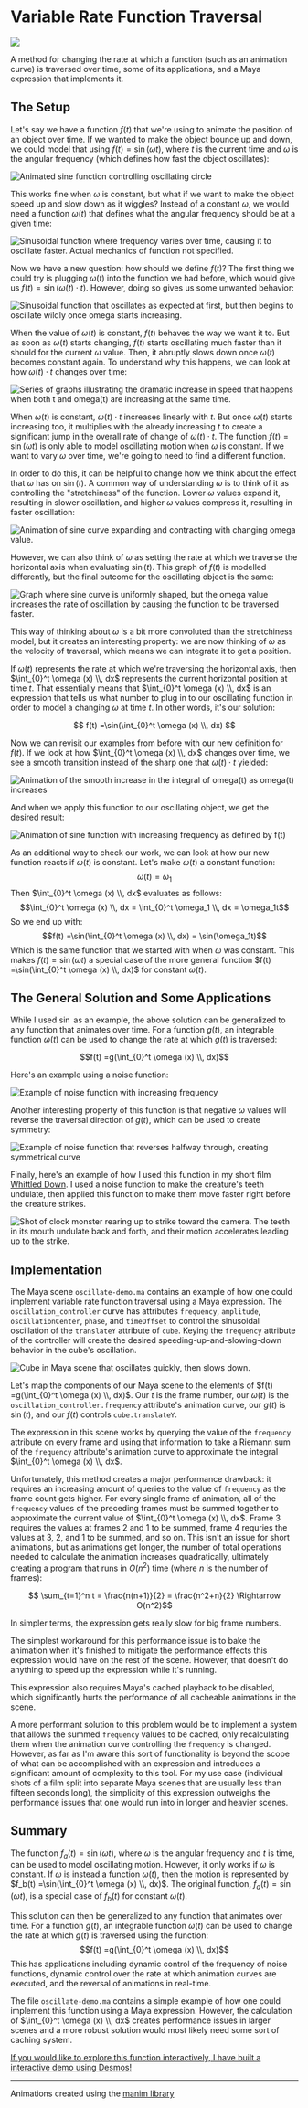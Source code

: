 # Variable Rate Function Traversal

![](icon.gif)

A method for changing the rate at which a function (such as an animation curve) is traversed over time, some of its applications, and a Maya expression that implements it.

## The Setup

Let's say we have a function $f(t)$ that we're using to animate the position of an object over time. If we wanted to make the object bounce up and down, we could model that using $f(t) = \sin(\omega t)$, where $t$ is the current time and $\omega$ is the angular frequency (which defines how fast the object oscillates):

![Animated sine function controlling oscillating circle](assets/SimpleSine_ManimCE_v0.18.0.gif)

This works fine when $\omega$ is constant, but what if we want to make the object speed up and slow down as it wiggles? Instead of a constant $\omega$, we would need a function $\omega (t)$ that defines what the angular frequency should be at a given time:

![Sinusoidal function where frequency varies over time, causing it to oscillate faster. Actual mechanics of function not specified.](assets/MysteryFunction_ManimCE_v0.18.0.gif)

Now we have a new question: how should we define $f(t)$? The first thing we could try is plugging $\omega (t)$ into the function we had before, which would give us $f(t) = \sin(\omega (t) \cdot t)$. However, doing so gives us some unwanted behavior:

![Sinusoidal function that oscillates as expected at first, but then begins to oscillate wildly once omega starts increasing.](assets/BadFunction_ManimCE_v0.18.0.gif)

When the value of $\omega (t)$ is constant, $f(t)$ behaves the way we want it to. But as soon as $\omega (t)$ starts changing, $f(t)$ starts oscillating much faster than it should for the current $\omega$ value. Then, it abruptly slows down once $\omega (t)$ becomes constant again. To understand why this happens, we can look at how $\omega(t) \cdot t$ changes over time:

![Series of graphs illustrating the dramatic increase in speed that happens when both t and omega(t) are increasing at the same time.](assets/BadFunctionExplanation_ManimCE_v0.18.0.gif)

When $\omega (t)$ is constant, $\omega(t) \cdot t$ increases linearly with $t$. But once $\omega (t)$ starts increasing too, it multiplies with the already increasing $t$ to create a significant jump in the overall rate of change of $\omega(t)\cdot t$. The function $f(t) = \sin(\omega t)$ is only able to model oscillating motion when $\omega$ is constant. If we want to vary $\omega$ over time, we're going to need to find a different function.

In order to do this, it can be helpful to change how we think about the effect that $\omega$ has on $\sin(t)$. A common way of understanding $\omega$ is to think of it as controlling the "stretchiness" of the function. Lower $\omega$ values expand it, resulting in slower oscillation, and higher $\omega$ values compress it, resulting in faster oscillation:

![Animation of sine curve expanding and contracting with changing omega value.](assets/ExpandContract_ManimCE_v0.18.0.gif)

However, we can also think of $\omega$ as setting the rate at which we traverse the horizontal axis when evaluating $\sin(t)$. This graph of $f(t)$ is modelled differently, but the final outcome for the oscillating object is the same:

![Graph where sine curve is uniformly shaped, but the omega value increases the rate of oscillation by causing the function to be traversed faster.](assets/SpeedVariation_ManimCE_v0.18.0.gif)

This way of thinking about $\omega$ is a bit more convoluted than the stretchiness model, but it creates an interesting property: we are now thinking of $\omega$ as the velocity of traversal, which means we can integrate it to get a position. 

If $\omega (t)$ represents the rate at which we're traversing the horizontal axis, then $\int_{0}^t \omega (x) \\, dx$ represents the current horizontal position at time $t$. That essentially means that $\int_{0}^t \omega (x) \\, dx$ is an expression that tells us what number to plug in to our oscillating function in order to model a changing $\omega$ at time $t$. In other words, it's our solution:

$$ f(t) =\sin(\int_{0}^t \omega (x) \\, dx) $$

Now we can revisit our examples from before with our new definition for $f(t)$. If we look at how $\int_{0}^t \omega (x) \\, dx$ changes over time, we see a smooth transition instead of the sharp one that $\omega (t) \cdot t$ yielded:

![Animation of the smooth increase in the integral of omega(t) as omega(t) increases](assets/GoodFunctionExplanationLabeled_ManimCE_v0.18.0.gif)

And when we apply this function to our oscillating object, we get the desired result:

![Animation of sine function with increasing frequency as defined by f(t)](assets/MysteryFunctionLabeled_ManimCE_v0.18.0.gif)

As an additional way to check our work, we can look at how our new function reacts if $\omega(t)$ is constant. Let's make $\omega(t)$ a constant function:
$$\omega(t) = \omega_1$$
Then $\int_{0}^t \omega (x) \\, dx$ evaluates as follows:
$$\int_{0}^t \omega (x) \\, dx = \int_{0}^t \omega_1 \\, dx = \omega_1t$$
So we end up with:
$$f(t) =\sin(\int_{0}^t \omega (x) \\, dx) = \sin(\omega_1t)$$
Which is the same function that we started with when $\omega$ was constant. This makes $f(t)=\sin(\omega t)$ a special case of the more general function $f(t) =\sin(\int_{0}^t \omega (x) \\, dx)$ for constant $\omega(t)$.

## The General Solution and Some Applications

While I used $\sin$ as an example, the above solution can be generalized to any function that animates over time. For a function $g(t)$, an integrable function $\omega(t)$ can be used to change the rate at which $g(t)$ is traversed:

$$f(t) =g(\int_{0}^t \omega (x) \\, dx)$$

Here's an example using a noise function:

![Example of noise function with increasing frequency](assets/NoiseFunctionLabeled_ManimCE_v0.18.0.gif)

Another interesting property of this function is that negative $\omega$ values will reverse the traversal direction of $g(t)$, which can be used to create symmetry:

![Example of noise function that reverses halfway through, creating symmetrical curve](assets/NoiseFunctionBounce_ManimCE_v0.18.0.gif)

Finally, here's an example of how I used this function in my short film [Whittled Down](https://whittleddownfilm.ollyglenn.com). I used a noise function to make the creature's teeth undulate, then applied this function to make them move faster right before the creature strikes.

![Shot of clock monster rearing up to strike toward the camera. The teeth in its mouth undulate back and forth, and their motion accelerates leading up to the strike.](assets/ClockyRearUpDemo.gif)

## Implementation

The Maya scene `oscillate-demo.ma` contains an example of how one could implement variable rate function traversal using a Maya expression. The `oscillation_controller` curve has attributes `frequency`, `amplitude`, `oscillationCenter`, `phase`, and `timeOffset` to control the sinusoidal oscillation of the `translateY` attribute of `cube`. Keying the `frequency` attribute of the controller will create the desired speeding-up-and-slowing-down behavior in the cube's oscillation.

![Cube in Maya scene that oscillates quickly, then slows down.](assets/VariableFrequencyMayaExample.gif)

Let's map the components of our Maya scene to the elements of $f(t) =g(\int_{0}^t \omega (x) \\, dx)$. Our $t$ is the frame number, our $\omega (t)$ is the `oscillation_controller.frequency` attribute's animation curve, our $g(t)$ is $\sin (t)$, and our $f(t)$ controls `cube.translateY`.

The expression in this scene works by querying the value of the `frequency` attribute on every frame and using that information to take a Riemann sum of the `frequency` attribute's animation curve to approximate the integral $\int_{0}^t \omega (x) \\, dx$.

Unfortunately, this method creates a major performance drawback: it requires an increasing amount of queries to the value of `frequency` as the frame count gets higher. For every single frame of animation, all of the `frequency` values of the preceding frames must be summed together to approximate the current value of  $\int_{0}^t \omega (x) \\, dx$. Frame $3$ requires the values at frames $2$ and $1$ to be summed, frame $4$ requries the values at $3$, $2$, and $1$ to be summed, and so on. This isn't an issue for short animations, but as animations get longer, the number of total operations needed to calculate the animation increases quadratically, ultimately creating a program that runs in $O(n^2)$ time (where $n$ is the number of frames):

$$ \sum_{t=1}^n t = \frac{n(n+1)}{2} = \frac{n^2+n}{2} \Rightarrow O(n^2)$$

In simpler terms, the expression gets really slow for big frame numbers.

The simplest workaround for this performance issue is to bake the animation when it's finished to mitigate the performance effects this expression would have on the rest of the scene. However, that doesn't do anything to speed up the expression while it's running.

This expression also requires Maya's cached playback to be disabled, which significantly hurts the performance of all cacheable animations in the scene.

A more performant solution to this problem would be to implement a system that allows the summed `frequency` values to be cached, only recalculating them when the animation curve controlling the `frequency` is changed. However, as far as I'm aware this sort of functionality is beyond the scope of what can be accomplished with an expression and introduces a significant amount of complexity to this tool. For my use case (individual shots of a film split into separate Maya scenes that are usually less than fifteen seconds long), the simplicity of this expression outweighs the performance issues that one would run into in longer and heavier scenes.

## Summary

The function $f_a(t) = \sin(\omega t)$, where $\omega$ is the angular frequency and $t$ is time, can be used to model oscillating motion. However, it only works if $\omega$ is constant. If $\omega$ is instead a function $\omega (t)$, then the motion is represented by $f_b(t) =\sin(\int_{0}^t \omega (x) \\, dx)$. The original function, $f_a(t) = \sin(\omega t)$, is a special case of $f_b(t)$ for constant $\omega (t)$.

This solution can then be generalized to any function that animates over time. For a function $g(t)$, an integrable function $\omega(t)$ can be used to change the rate at which $g(t)$ is traversed using the function: 
$$f(t) =g(\int_{0}^t \omega (x) \\, dx)$$ 
This has applications including dynamic control of the frequency of noise functions, dynamic control over the rate at which animation curves are executed, and the reversal of animations in real-time.

The file `oscillate-demo.ma` contains a simple example of how one could implement this function using a Maya expression. However, the calculation of $\int_{0}^t \omega (x) \\, dx$ creates performance issues in larger scenes and a more robust solution would most likely need some sort of caching system.

[If you would like to explore this function interactively, I have built a interactive demo using Desmos!](https://www.desmos.com/calculator/jrbopevuwd)

----

Animations created using the [manim library](https://www.manim.community/)